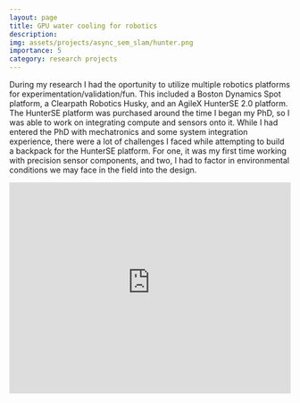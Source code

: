 ```yaml
---
layout: page
title: GPU water cooling for robotics
description: 
img: assets/projects/async_sem_slam/hunter.png
importance: 5
category: research projects
---
```


During my research I had the oportunity to utilize multiple robotics platforms for experimentation/validation/fun. This included a Boston Dynamics Spot platform, a Clearpath Robotics Husky, and an AgileX HunterSE 2.0 platform. The HunterSE platform was purchased around the time I began my PhD, so I was able to work on integrating compute and sensors onto it. While I had entered the PhD with mechatronics and some system integration experience, there were a lot of challenges I faced while attempting to build a backpack for the HunterSE platform. For one, it was my first time working with precision sensor components, and two, I had to factor in environmental conditions we may face in the field into the design.

<div style="position: relative; width: 100%; max-width: 1200px; margin: 0 auto; padding-bottom: 75%; overflow: hidden;">
  <iframe src="https://colorado2627.autodesk360.com/shares/public/SH90d2dQT28d5b602811fda8643cd0c3b06d?mode=embed" 
    style="position: absolute; top: 0; left: 0; width: 100%; height: 100%;" 
    allowfullscreen="true" webkitallowfullscreen="true" mozallowfullscreen="true" frameborder="0"></iframe>
</div>
